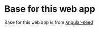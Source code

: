 # Base for this web app

Base for this web app is from [Angular-seed](https://github.com/angular/angular-seed)